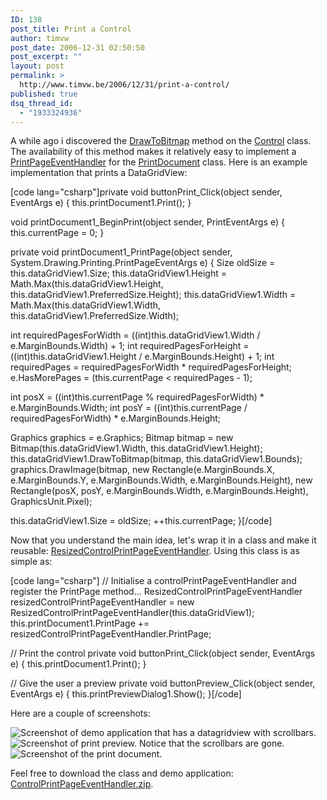 ```yaml
---
ID: 138
post_title: Print a Control
author: timvw
post_date: 2006-12-31 02:50:50
post_excerpt: ""
layout: post
permalink: >
  http://www.timvw.be/2006/12/31/print-a-control/
published: true
dsq_thread_id:
  - "1933324936"
---
```

<p>A while ago i discovered the <a href="http://msdn2.microsoft.com/en-us/library/system.windows.forms.control.drawtobitmap.aspx">DrawToBitmap</a> method on the <a href="http://msdn2.microsoft.com/en-us/library/system.windows.forms.control.aspx">Control</a> class. The availability of this method makes it relatively easy to implement a <a href="http://msdn2.microsoft.com/en-us/library/system.drawing.printing.printpageeventhandler.aspx">PrintPageEventHandler</a> for the <a href="http://msdn2.microsoft.com/en-us/library/system.drawing.printing.printdocument.aspx">PrintDocument</a> class. Here is an example implementation that prints a DataGridView:</p>
[code lang="csharp"]private void buttonPrint_Click(object sender, EventArgs e)
{
 this.printDocument1.Print();
}

void printDocument1_BeginPrint(object sender, PrintEventArgs e)
{
 this.currentPage = 0;
}

private void printDocument1_PrintPage(object sender, System.Drawing.Printing.PrintPageEventArgs e)
{
 Size oldSize = this.dataGridView1.Size;
 this.dataGridView1.Height = Math.Max(this.dataGridView1.Height, this.dataGridView1.PreferredSize.Height);
 this.dataGridView1.Width = Math.Max(this.dataGridView1.Width, this.dataGridView1.PreferredSize.Width);

 int requiredPagesForWidth = ((int)this.dataGridView1.Width / e.MarginBounds.Width) + 1;
 int requiredPagesForHeight = ((int)this.dataGridView1.Height / e.MarginBounds.Height) + 1;
 int requiredPages = requiredPagesForWidth * requiredPagesForHeight;
 e.HasMorePages = (this.currentPage < requiredPages - 1);

 int posX = ((int)this.currentPage % requiredPagesForWidth) * e.MarginBounds.Width;
 int posY = ((int)this.currentPage / requiredPagesForWidth) * e.MarginBounds.Height;

 Graphics graphics = e.Graphics;
 Bitmap bitmap = new Bitmap(this.dataGridView1.Width, this.dataGridView1.Height);
 this.dataGridView1.DrawToBitmap(bitmap, this.dataGridView1.Bounds);
 graphics.DrawImage(bitmap, new Rectangle(e.MarginBounds.X, e.MarginBounds.Y, e.MarginBounds.Width, e.MarginBounds.Height), new Rectangle(posX, posY, e.MarginBounds.Width, e.MarginBounds.Height), GraphicsUnit.Pixel);

 this.dataGridView1.Size = oldSize;
 ++this.currentPage;
}[/code]
<p>Now that you understand the main idea, let's wrap it in a class and make it reusable: <a href="http://www.timvw.be/wp-content/code/csharp/ResizedControlPrintPageEventHandler.txt">ResizedControlPrintPageEventHandler</a>. Using this class is as simple as:</p>
[code lang="csharp"]
// Initialise a controlPrintPageEventHandler and register the PrintPage method...
ResizedControlPrintPageEventHandler resizedControlPrintPageEventHandler = new ResizedControlPrintPageEventHandler(this.dataGridView1);
this.printDocument1.PrintPage += resizedControlPrintPageEventHandler.PrintPage;

// Print the control
private void buttonPrint_Click(object sender, EventArgs e)
{
 this.printDocument1.Print();
}

// Give the user a preview
private void buttonPreview_Click(object sender, EventArgs e)
{
 this.printPreviewDialog1.Show();
}[/code]
<p>Here are a couple of screenshots:</p>
<img src="http://www.timvw.be/wp-content/images/print-datagridview1.gif" alt="Screenshot of demo application that has a datagridview with scrollbars."/>
<img src="http://www.timvw.be/wp-content/images/print-datagridview2.gif" alt="Screenshot of print preview. Notice that the scrollbars are gone."/>
<img src="http://www.timvw.be/wp-content/images/print-datagridview3.gif" alt="Screenshot of the print document."/>
<p>Feel free to download the class and demo application: <a href="http://www.timvw.be/wp-content/code/csharp/ControlPrintPageEventHandler.zip">ControlPrintPageEventHandler.zip</a>.</p>